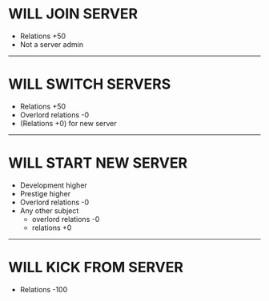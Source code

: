 # WILL JOIN SERVER
- Relations +50
- Not a server admin

***

# WILL SWITCH SERVERS
- Relations +50
- Overlord relations -0
- (Relations +0) for new server

***

# WILL START NEW SERVER
- Development higher
- Prestige higher
- Overlord relations -0
- Any other subject 
  - overlord relations -0
  - relations +0

***

# WILL KICK FROM SERVER
- Relations -100